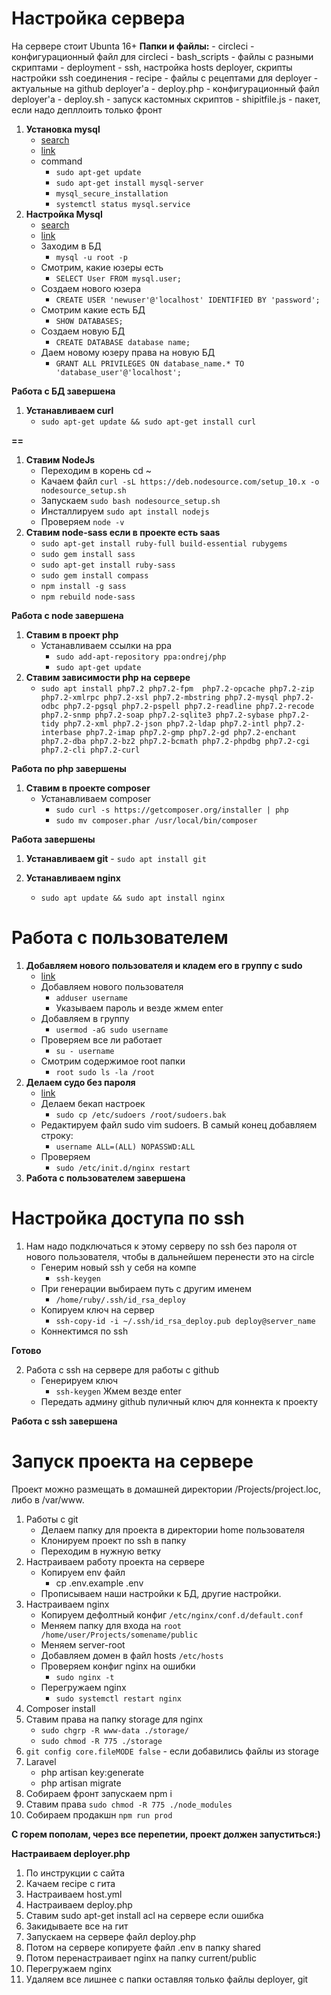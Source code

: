 # Настройка сервера
На сервере стоит Ubunta 16+ 
**Папки и файлы:**
	- circleci - конфигурационный файл для circleci
	- bash_scripts - файлы с разными скриптами
	- deployment - ssh, настройка hosts deployer, скрипты настройки ssh соединения
	- recipe - файлы с рецептами для deployer - актуальные на github deployer'a
	- deploy.php - конфигурационный файл deployer'a
	- deploy.sh - запуск кастомных скриптов 
	- shipitfile.js - пакет, если надо депллоить только фронт

 1. **Установка mysql**
	- [search](https://www.google.ru/search?q=mysql+install+ubuntu&oq=mysql+install+ubu&aqs=chrome.0.0j69i57j0l4.9128j0j7&client=ubuntu&sourceid=chrome&ie=UTF-8)
	- [link](https://www.digitalocean.com/community/tutorials/how-to-install-mysql-on-ubuntu-16-04)
	- command
		- `sudo apt-get update`
		- `sudo apt-get install mysql-server`
		- `mysql_secure_installation`
		- `systemctl status mysql.service`
 2. **Настройка Mysql**
	 - [search](https://www.google.ru/search?newwindow=1&client=ubuntu&hs=OXN&ei=g6JVXYi9Jc-XmwW255SgCA&q=mysql+add+user&oq=mysql+add+&gs_l=psy-ab.3.0.0i203l3j0l5j0i203j0.500513.501161..502106...0.0..0.219.581.4j0j1......0....1..gws-wiz.......0i71j35i39j0i67.GfH4zq7qUDw)
	 - [link](https://www.digitalocean.com/community/tutorials/how-to-create-a-new-user-and-grant-permissions-in-mysql)
	 - Заходим в БД
		 - `mysql -u root -p`
	 - Смотрим, какие юзеры есть
		 - `SELECT User FROM mysql.user;`
	 - Создаем нового юзера
		 - `CREATE USER 'newuser'@'localhost' IDENTIFIED BY 'password';`
	 - Смотрим какие есть БД
		 - `SHOW DATABASES;`
	 - Создаем новую БД
		 - `CREATE DATABASE database name;`
	 - Даем новому юзеру права на новую БД
		 - `GRANT ALL PRIVILEGES ON database_name.* TO 'database_user'@'localhost';`
 
 **Работа с БД завершена**

1. **Устанавливаем curl**
	  -  `sudo apt-get update && sudo apt-get install curl`

**==**
1. **Ставим NodeJs**    
	- Переходим в корень cd ~
	- Качаем файл `curl -sL https://deb.nodesource.com/setup_10.x -o nodesource_setup.sh`
	- Запускаем `sudo bash nodesource_setup.sh`
	- Инсталлируем `sudo apt install nodejs`
	- Проверяем `node -v`
2. **Ставим node-sass если в проекте есть saas**
	- `sudo apt-get install ruby-full build-essential rubygems`
	- `sudo gem install sass`
	- `sudo apt-get install ruby-sass`
	- `sudo gem install compass`
	- `npm install -g sass`
	- `npm rebuild node-sass`

**Работа с node завершена**
1. **Ставим в проект php**
	- Устанавливаем ссылки на ppa
		- `sudo add-apt-repository ppa:ondrej/php`
		- `sudo apt-get update`
2.  **Ставим зависимости php на сервере**
	- `sudo apt install php7.2 php7.2-fpm  php7.2-opcache php7.2-zip php7.2-xmlrpc php7.2-xsl php7.2-mbstring php7.2-mysql php7.2-odbc php7.2-pgsql php7.2-pspell php7.2-readline php7.2-recode php7.2-snmp php7.2-soap php7.2-sqlite3 php7.2-sybase php7.2-tidy php7.2-xml php7.2-json php7.2-ldap php7.2-intl php7.2-interbase php7.2-imap php7.2-gmp php7.2-gd php7.2-enchant php7.2-dba php7.2-bz2 php7.2-bcmath php7.2-phpdbg php7.2-cgi php7.2-cli php7.2-curl`

**Работа по php завершены**
1. **Ставим в проекте composer**
	  - Устанавливаем composer
		  - `sudo curl -s https://getcomposer.org/installer | php`
		 - `sudo mv composer.phar /usr/local/bin/composer`

**Работа завершены**

1. **Устанавливаем git**
		  - `sudo apt install git`

1. **Устанавливаем nginx**
	- `sudo apt update && sudo apt install nginx`
	 
# Работа с пользователем
1.  **Добавляем нового пользователя и кладем его в группу с sudo**
	- [link](https://www.digitalocean.com/community/tutorials/how-to-create-a-sudo-user-on-ubuntu-quickstart)
	- Добавляем нового пользователя
	    - `adduser username`
	  - Указываем пароль и везде жмем enter
	- Добавляем в группу
	    - `usermod -aG sudo username`
	- Проверяем все ли работает
	    - `su - username`
	- Смотрим содержимое root папки 
	    - `root sudo ls -la /root`
3.  **Делаем судо без пароля**
	  -  [link](https://www.cyberciti.biz/faq/linux-unix-running-sudo-command-without-a-password/)
	  - Делаем бекап настроек
	    - `sudo cp /etc/sudoers /root/sudoers.bak`
	  - Редактируем файл sudo vim sudoers. В самый конец добавляем строку: 
		  - `username ALL=(ALL) NOPASSWD:ALL`
	  - Проверяем
		  - `sudo /etc/init.d/nginx restart`
4. **Работа с пользователем завершена**

# Настройка доступа по ssh
1. Нам надо подключаться к этому серверу по ssh без пароля от нового пользователя, чтобы в дальнейшем перенести это на circle
	-  Генерим новый ssh у себя на компе
		- `ssh-keygen`    
	- При генерации выбираем путь с другим именем
		- `/home/ruby/.ssh/id_rsa_deploy`
    -  Копируем ключ на сервер
	    - `ssh-copy-id -i ~/.ssh/id_rsa_deploy.pub deploy@server_name`
	  - Коннектимся по ssh
 
**Готово**

2. Работа с ssh на сервере для работы с github
	- Генерируем ключ
		- `ssh-keygen`   Жмем везде enter    
	- Передать админу github пуличный ключ для коннекта к проекту 

**Работа с ssh завершена**

# Запуск проекта на сервере
Проект можно размещать в домашней директории /Projects/project.loc, либо в /var/www. 
1. Работы с git
	  - Делаем папку для проекта в директории home пользователя
	  - Клонируем проект по ssh в папку
	  - Переходим в нужную ветку
  2. Настраиваем работу проекта на сервере
	  - Копируем env файл
		  -  cp .env.example .env
	  - Прописываем наши настройки к БД, другие настройки.
2. Настраиваем nginx
	- Копируем дефолтный конфиг `/etc/nginx/conf.d/default.conf`    
	- Меняем папку для входа на  `root /home/user/Projects/somename/public`
    - Меняем server-root 
    - Добавляем домен в файл hosts `/etc/hosts`
    - Проверяем конфиг nginx на ошибки     
	    - `sudo nginx -t`
    - Перегружаем nginx
	    - `sudo systemctl restart nginx`
3. Composer install
4.  Ставим права на папку storage для nginx
	-  `sudo chgrp -R www-data ./storage/`
	-  `sudo chmod -R 775 ./storage`
5. `git config core.fileMODE false` - если добавились файлы из storage
6.  Laravel
	- php artisan key:generate
	- php artisan migrate
7.  Собираем фронт запускаем npm i    
8.  Ставим права `sudo chmod -R 775 ./node_modules`
9.  Собираем продакшн `npm run prod`
    
**С горем пополам, через все перепетии, проект должен запуститься:)**

**Настраиваем deployer.php**
1.  По инструкции с сайта    
2.  Качаем recipe с гита    
3.  Настраиваем host.yml
4.  Настраиваем deploy.php
5.  Ставим sudo apt-get install acl на сервере если ошибка    
6.  Закидываете все на гит
7.  Запускаем на сервере файл deploy.php
8.  Потом на сервере копируете файл .env в папку shared
9.  Потом перенастраивает nginx на папку current/public
10.  Перегружаем nginx
11.  Удаляем все лишнее с папки оставляя только файлы deployer, git
